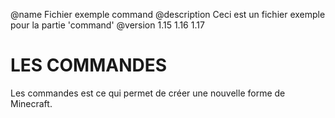 @name Fichier exemple command
@description Ceci est un fichier exemple pour la partie 'command'
@version 1.15 1.16 1.17

# LES COMMANDES
Les commandes est ce qui permet de créer une nouvelle forme de Minecraft.